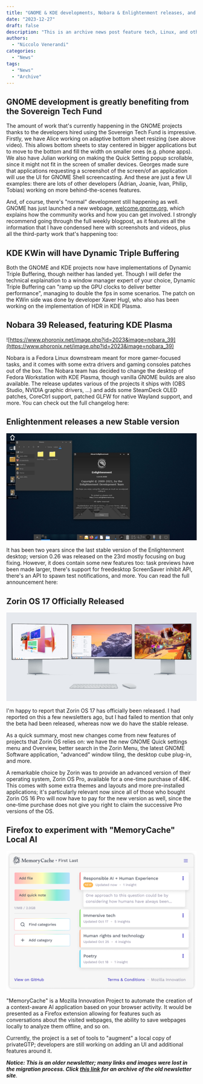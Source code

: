 ```yaml
---
title: "GNOME & KDE developments, Nobara & Enlightenment releases, and more!"
date: "2023-12-27"
draft: false
description: "This is an archive news post feature tech, Linux, and other open-source news. This is an older article that was part of a migration. There will be missing images, broken links, and potentially other issues."
authors:
  - "Niccolo Venerandi"
categories:
  - "News"
tags:
  - "News"
  - "Archive"
---
```


## GNOME development is greatly benefiting from the Sovereign Tech Fund

The amount of work that's currently happening in the GNOME projects thanks to the developers hired using the Sovereign Tech Fund is impressive. Firstly, we have Alice working on adaptive bottom sheet resizing (see above video). This allows bottom sheets to stay centered in bigger applications but to move to the bottom and fill the width on smaller ones (e.g. phone apps). We also have Julian working on making the Quick Setting popup scrollable, since it might not fit in the screen of smaller devices. Georges made sure that applications requesting a screenshot of the screen/of an application will use the UI for GNOME Shell screencasting. And these are just a few UI examples: there are lots of other developers (Adrian, Joanie, Ivan, Philip, Tobias) working on more behind-the-scenes features.

And, of course, there's "normal" development still happening as well. GNOME has just launched a new webpage, [welcome.gnome.org](https://welcome.gnome.org), which explains how the community works and how you can get involved. I strongly recommend going through the full weekly blogpost, as it features all the information that I have condensed here with screenshots and videos, plus all the third-party work that's happening too:

## KDE KWin will have Dynamic Triple Buffering

Both the GNOME and KDE projects now have implementations of Dynamic Triple Buffering, though neither has landed yet. Though I will defer the technical explaination to a window manager expert of your choice, Dynamic Triple Buffering can "ramp up the GPU clocks to deliver better performance", managing to double the fps in some scenarios. The patch on the KWin side was done by developer Xaver Hugl, who also has been working on the implementation of HDR in KDE Plasma.

## Nobara 39 Released, featuring KDE Plasma

![https://www.phoronix.net/image.php?id=2023&image=nobara_39](https://www.phoronix.net/image.php?id=2023&image=nobara_39)

Nobara is a Fedora Linux downstream meant for more gamer-focused tasks, and it comes with some extra drivers and gaming consoles patches out of the box. The Nobara team has decided to change the desktop of Fedora Workstation with KDE Plasma, though vanilla GNOME builds are also available. The release updates various of the projects it ships with (OBS Studio, NVIDIA graphic drivers, ...) and adds some SteamDeck OLED patches, CoreCtrl support, patched GLFW for native Wayland support, and more. You can check out the full changelog here:

## Enlightenment releases a new Stable version

![enlightenment 0.25 desktop screenshot](images/enlightenment-desktop-0.25.jpg)

It has been two years since the last stable version of the Enlightenment desktop; version 0.26 was released on the 23rd mostly focusing on bug fixing. However, it does contain some new features too: task previews have been made larger, there's support for freedesktop ScreenSaver inhibit API, there's an API to spawn test notifications, and more. You can read the full announcement here:

## Zorin OS 17 Officially Released

![Zorin OS 17 banner image](images/17-banner.jpg)

I'm happy to report that Zorin OS 17 has officially been released. I had reported on this a few newsletters ago, but I had failed to mention that only the beta had been released, whereas now we do have the stable release.

As a quick summary, most new changes come from new features of projects that Zorin OS relies on: we have the new GNOME Quick settings menu and Overview, better search in the Zorin Menu, the latest GNOME Software application, "advanced" window tiling, the desktop cube plug-in, and more.

A remarkable choice by Zorin was to provide an advanced version of their operating system, Zorin OS Pro, available for a one-time purchase of 48€. This comes with some extra themes and layouts and more pre-installed applications; it's particularly relevant now since all of those who bought Zorin OS 16 Pro will now have to pay for the new version as well, since the one-time purchase does not give you right to claim the successive Pro versions of the OS.

## Firefox to experiment with "MemoryCache" Local AI

![A UI Mockup of a potential design for a MemoryCache desktop application](images/DesktopApplication.original.png)

"MemoryCache" is a Mozilla Innovation Project to automate the creation of a context-aware AI application based on your browser activity. It would be presented as a Firefox extension allowing for features such as conversations about the visited webpages, the ability to save webpages locally to analyze them offline, and so on.

Currently, the project is a set of tools to "augment" a local copy of privateGTP; developers are still working on adding an UI and additional features around it.

**_Notice: This is an older newsletter; many links and images were lost in the migration process. Click [this link](https://archive.techhut.tv/) for an archive of the old newsletter site_**.
